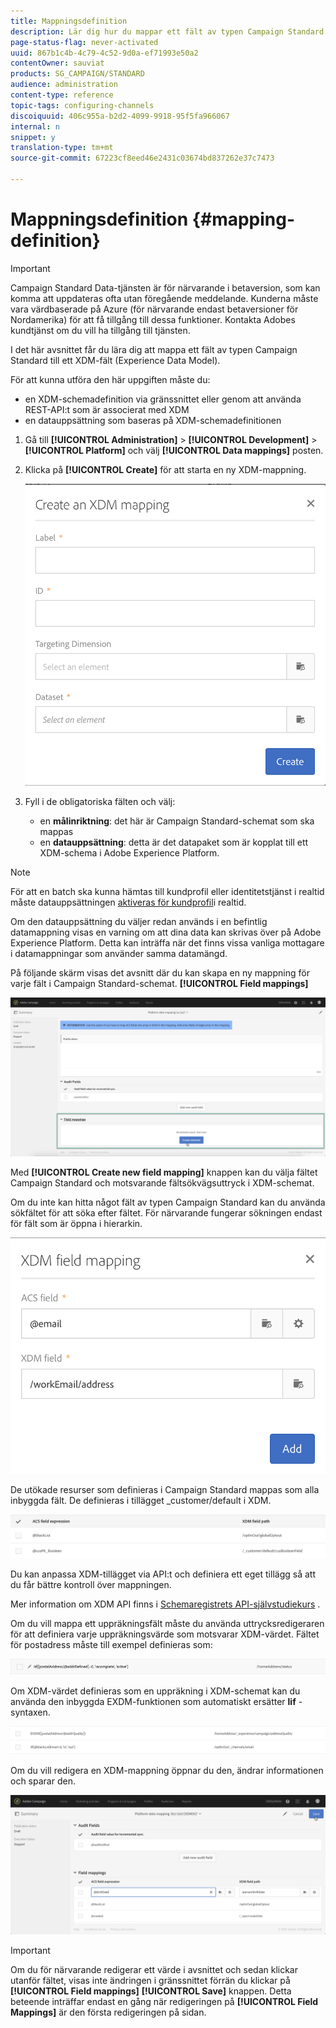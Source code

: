 ```yaml
---
title: Mappningsdefinition
description: Lär dig hur du mappar ett fält av typen Campaign Standard till ett XDM-fält (Experience Data Model).
page-status-flag: never-activated
uuid: 867b1c4b-4c79-4c52-9d0a-ef71993e50a2
contentOwner: sauviat
products: SG_CAMPAIGN/STANDARD
audience: administration
content-type: reference
topic-tags: configuring-channels
discoiquuid: 406c955a-b2d2-4099-9918-95f5fa966067
internal: n
snippet: y
translation-type: tm+mt
source-git-commit: 67223cf8eed46e2431c03674bd837262e37c7473

---
```



# Mappningsdefinition {#mapping-definition}

>[!IMPORTANT]
>
>Campaign Standard Data-tjänsten är för närvarande i betaversion, som kan komma att uppdateras ofta utan föregående meddelande. Kunderna måste vara värdbaserade på Azure (för närvarande endast betaversioner för Nordamerika) för att få tillgång till dessa funktioner. Kontakta Adobes kundtjänst om du vill ha tillgång till tjänsten.

I det här avsnittet får du lära dig att mappa ett fält av typen Campaign Standard till ett XDM-fält (Experience Data Model).

För att kunna utföra den här uppgiften måste du:

* en XDM-schemadefinition via gränssnittet eller genom att använda REST-API:t som är associerat med XDM
* en datauppsättning som baseras på XDM-schemadefinitionen

1. Gå till **[!UICONTROL Administration]** > **[!UICONTROL Development]** > **[!UICONTROL Platform]** och välj **[!UICONTROL Data mappings]** posten.

1. Klicka på **[!UICONTROL Create]** för att starta en ny XDM-mappning.

   ![](assets/aep_createmapping.png)

1. Fyll i de obligatoriska fälten och välj:

   * en **målinriktning**: det här är Campaign Standard-schemat som ska mappas
   * en **datauppsättning**: detta är det datapaket som är kopplat till ett XDM-schema i Adobe Experience Platform.

>[!NOTE]
>
>För att en batch ska kunna hämtas till kundprofil eller identitetstjänst i realtid måste datauppsättningen [aktiveras för kundprofil](https://www.adobe.io/apis/experienceplatform/home/tutorials/alltutorials.html#!api-specification/markdown/narrative/tutorials/data_ingestion_tutorial/data_ingestion_tutorial.md)i realtid.
>
>Om den datauppsättning du väljer redan används i en befintlig datamappning visas en varning om att dina data kan skrivas över på Adobe Experience Platform. Detta kan inträffa när det finns vissa vanliga mottagare i datamappningar som använder samma datamängd.

På följande skärm visas det avsnitt där du kan skapa en ny mappning för varje fält i Campaign Standard-schemat. **[!UICONTROL Field mappings]**

![](assets/aep_fieldmappings.png)

Med **[!UICONTROL Create new field mapping]** knappen kan du välja fältet Campaign Standard och motsvarande fältsökvägsuttryck i XDM-schemat.

Om du inte kan hitta något fält av typen Campaign Standard kan du använda sökfältet för att söka efter fältet. För närvarande fungerar sökningen endast för fält som är öppna i hierarkin.

![](assets/aep_mapfield.png)

De utökade resurser som definieras i Campaign Standard mappas som alla inbyggda fält. De definieras i tillägget _customer/default i XDM.

![](assets/aep_fieldscusmapping.png)

Du kan anpassa XDM-tillägget via API:t och definiera ett eget tillägg så att du får bättre kontroll över mappningen.

Mer information om XDM API finns i [Schemaregistrets API-självstudiekurs](https://www.adobe.io/apis/experienceplatform/home/xdm/xdmservices.html#!api-specification/markdown/narrative/tutorials/schema_registry_api_tutorial/schema_registry_api_tutorial.md) .

Om du vill mappa ett uppräkningsfält måste du använda uttrycksredigeraren för att definiera varje uppräkningsvärde som motsvarar XDM-värdet. Fältet för postadress måste till exempel definieras som:

![](assets/aep_enummapping.png)

Om XDM-värdet definieras som en uppräkning i XDM-schemat kan du använda den inbyggda EXDM-funktionen som automatiskt ersätter **lif** -syntaxen.

![](assets/aep_enummappingexdm.png)

Om du vill redigera en XDM-mappning öppnar du den, ändrar informationen och sparar den.

![](assets/aep_editmapping.png)

>[!IMPORTANT]
>
>Om du för närvarande redigerar ett värde i avsnittet och sedan klickar utanför fältet, visas inte ändringen i gränssnittet förrän du klickar på **[!UICONTROL Field mappings]** **[!UICONTROL Save]** knappen. Detta beteende inträffar endast en gång när redigeringen på **[!UICONTROL Field Mappings]** är den första redigeringen på sidan.
